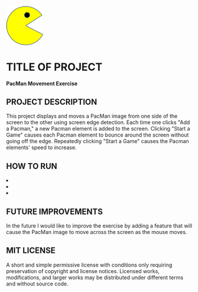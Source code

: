 <img src = "PacMan1.png" width = '100' />

<h1>TITLE OF PROJECT</h1>
<p><strong>PacMan Movement Exercise</strong></p>

<h2>PROJECT DESCRIPTION</h2>
<p>This project displays and moves a PacMan image from one side of the screen to the other using screen edge detection. Each time one clicks "Add a Pacman," a new Pacman element is added to the screen. Clicking "Start a Game" causes each Pacman element to bounce around the screen without going off the edge. Repeatedly clicking "Start a Game" causes the Pacman elements' speed to increase.</p>

<h2>HOW TO RUN</h2>
<u1>
<li></li>
<li></li>
<li></li>
</u1>

<h2>FUTURE IMPROVEMENTS</h2>
<p>In the future I would like to improve the exercise by adding a feature that will cause the PacMan image to move across the screen as the mouse moves.</p>

<h2>MIT LICENSE</h2>
<p>A short and simple permissive license with conditions only requiring preservation of copyright and license notices. Licensed works, modifications, and larger works may be distributed under different terms and without source code.</p>
